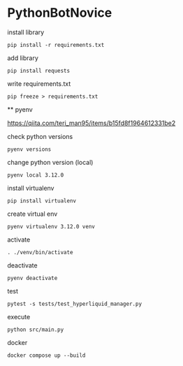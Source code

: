 # PythonBotNovice

install library

```
pip install -r requirements.txt
```

add library

```
pip install requests
```

write requirements.txt

```
pip freeze > requirements.txt
```

** pyenv

https://qiita.com/teri_man95/items/b15fd8f1964612331be2

check python versions

```
pyenv versions
```

change python version (local)

```
pyenv local 3.12.0
```

install virtualenv

```
pip install virtualenv
```

create virtual env

```
pyenv virtualenv 3.12.0 venv
```

activate

```
. ./venv/bin/activate
```

deactivate

```
pyenv deactivate
```

test

```
pytest -s tests/test_hyperliquid_manager.py
```

execute

```
python src/main.py
```

docker

```
docker compose up --build
```
